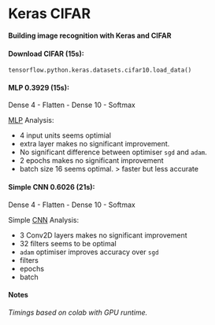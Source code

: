 # Keras CIFAR

**Building image recognition with Keras and CIFAR**

#### Download CIFAR (15s):   
`tensorflow.python.keras.datasets.cifar10.load_data()`

#### MLP 0.3929 (15s):   
Dense 4 - Flatten - Dense 10 - Softmax

[MLP](https://github.com/EN10/KerasCIFAR/blob/master/example/mlp.py) Analysis:

* 4 input units seems optimial
* extra layer makes no significant improvement.
* No significant difference between optimiser `sgd` and `adam`.
* 2 epochs makes no significant improvement
* batch size 16 seems optimal. > faster but less accurate

#### Simple CNN 0.6026 (21s):   
Dense 4 - Flatten - Dense 10 - Softmax

Simple [CNN](https://github.com/EN10/KerasCIFAR/blob/master/example/cnn.py) Analysis:

* 3 Conv2D layers makes no significant improvement 
* 32 filters seems to be optimal
* `adam` optimiser improves accuracy over `sgd`
* filters
* epochs
* batch

#### Notes

*Timings based on colab with GPU runtime.*